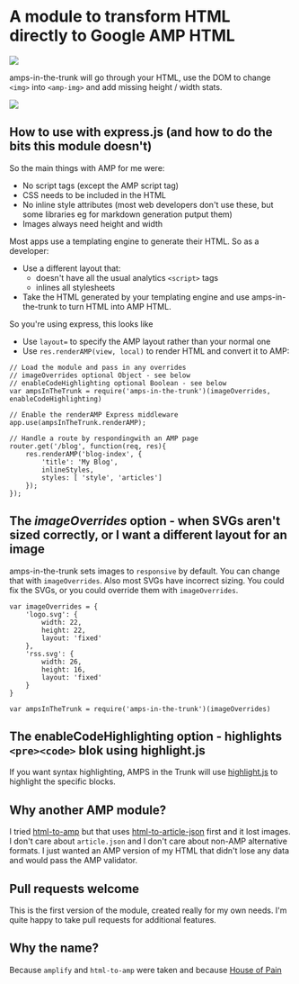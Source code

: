 # A module to transform HTML directly to Google AMP HTML

<img src="https://travis-ci.org/mikemaccana/amps-in-the-trunk.svg?branch=master"/>

amps-in-the-trunk will go through your HTML, use the DOM to change `<img>` into `<amp-img>` and add missing height / width stats.

<img src="https://circleci.com/gh/mikemaccana/amps-in-the-trunk.svg?&style=shield&circle-token=8edd090fbaec0dd6d5d9345145f7c890b4bf56f0"/>

## How to use with express.js (and how to do the bits this module doesn't)

So the main things with AMP for me were:

 - No script tags (except the AMP script tag)
 - CSS needs to be included in the HTML
 - No inline style attributes (most web developers don't use these, but some libraries eg for markdown generation putput them)
 - Images always need height and width

Most apps use a templating engine to generate their HTML. So as a developer:

 - Use a different layout that:
	 - doesn't have all the usual analytics `<script>` tags
	 - inlines all stylesheets
 - Take the HTML generated by your templating engine and use amps-in-the-trunk to turn HTML into AMP HTML.

So you're using express, this looks like

 - Use `layout=` to specify the AMP layout rather than your normal one
 - Use `res.renderAMP(view, local)` to render HTML and convert it to AMP:

<!-- http://meta.stackexchange.com/questions/34292/code-blocks-after-a-list-but-not-within-a-list-in-markdown-is-it-possible -->

	// Load the module and pass in any overrides
	// imageOverrides optional Object - see below
	// enableCodeHighlighting optional Boolean - see below
	var ampsInTheTrunk = require('amps-in-the-trunk')(imageOverrides, enableCodeHighlighting)

	// Enable the renderAMP Express middleware
	app.use(ampsInTheTrunk.renderAMP);

	// Handle a route by respondingwith an AMP page
	router.get('/blog', function(req, res){
		res.renderAMP('blog-index', {
			'title': 'My Blog',
			inlineStyles,
			styles: [ 'style', 'articles']
		});
	});

## The *imageOverrides* option - when SVGs aren't sized correctly, or I want a different layout for an image

amps-in-the-trunk sets images to `responsive` by default. You can change that with `imageOverrides`. Also most SVGs have incorrect sizing. You could fix the SVGs, or you could override them with `imageOverrides`.

	var imageOverrides = {
		'logo.svg': {
			width: 22,
			height: 22,
			layout: 'fixed'
		},
		'rss.svg': {
			width: 26,
			height: 16,
			layout: 'fixed'
		}
	}

	var ampsInTheTrunk = require('amps-in-the-trunk')(imageOverrides)

## The enableCodeHighlighting option - highlights `<pre><code>` blok using highlight.js

If you want syntax highlighting, AMPS in the Trunk will use [highlight.js](https://www.npmjs.com/package/highlight.js) to highlight the specific blocks.

## Why another AMP module?

I tried [html-to-amp](https://www.npmjs.com/package/html-to-amp) but that uses [html-to-article-json](https://www.npmjs.com/package/html-to-amp) first and it lost images. I don't care about `article.json` and I don't care about non-AMP alternative formats. I just wanted an AMP version of my HTML that didn't lose any data and would pass the AMP validator.

## Pull requests welcome

This is the first version of the module, created really for my own needs. I'm quite happy to take pull requests for additional features.

## Why the name?

Because `amplify` and `html-to-amp` were taken and because [House of Pain](https://www.youtube.com/watch?v=KZaz7OqyTHQ)
